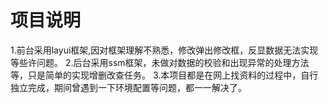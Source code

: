 # 项目说明
1.前台采用layui框架,因对框架理解不熟悉，修改弹出修改框，反显数据无法实现等些许问题。
2.后台采用ssm框架，未做对数据的校验和出现异常的处理方法等，只是简单的实现增删改查任务。
3.本项目都是在网上找资料的过程中，自行独立完成，期间曾遇到一下环境配置等问题，都一一解决了。
